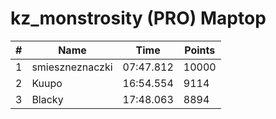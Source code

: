 # kz_monstrosity (PRO) Maptop

|  # | Name | Time | Points |
|-------------- | -------------- | -------------- | -------------- | 
| 1 | smieszneznaczki | 07:47.812 | 10000 | 
| 2 | Kuupo | 16:54.554 | 9114 | 
| 3 | Blacky | 17:48.063 | 8894 | 

